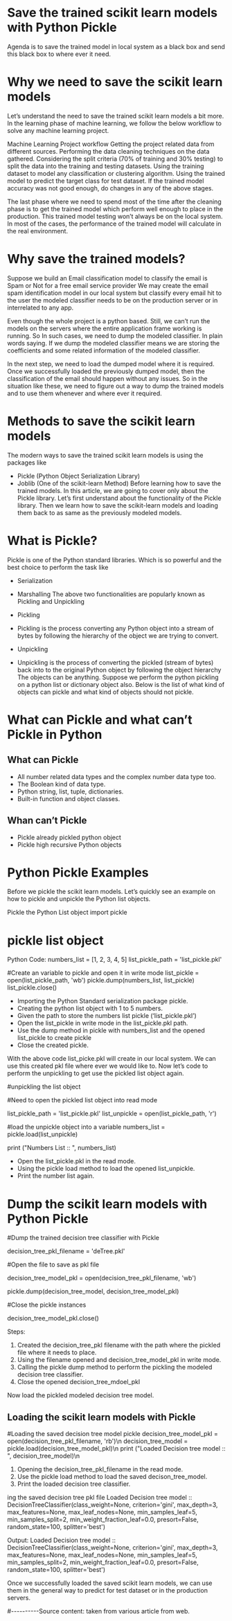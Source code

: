 # Save the trained scikit learn models with Python Pickle

Agenda is to save the trained model in local system as a black box and send this black box to where ever it need.

# Why we need to save the scikit learn models
Let’s understand the need to save the trained scikit learn models a bit more. In the learning phase of machine learning, we follow the below workflow to solve any machine learning project.

Machine Learning Project workflow
Getting the project related data from different sources.
Performing the data cleaning techniques on the data gathered.
Considering the split criteria (70% of training and 30% testing) to split the data into the training and testing datasets.
Using the training dataset to model any classification or clustering algorithm.
Using the trained model to predict the target class for test dataset.
If the trained model accuracy was not good enough, do changes in any of the above stages.

The last phase where we need to spend most of the time after the cleaning phase is to get the trained model which perform well enough to place in the production. This trained model testing won’t always be on the local system. In most of the cases, the performance of the trained model will calculate in the real environment.

# Why save the trained models?

Suppose we build an Email classification model to classify the email is Spam or Not for a free email service provider We may create the email spam identification model in our local system but classify every email hit to the user the modeled classifier needs to be on the production server or in interrelated to any app.

Even though the whole project is a python based. Still, we can’t run the models on the servers where the entire application frame working is running. So In such cases, we need to dump the modeled classifier. In plain words saying. If we dump the modeled classifier means we are storing the coefficients and some related information of the modeled classifier.

In the next step, we need to load the dumped model where it is required. Once we successfully loaded the previously dumped model, then the classification of the email should happen without any issues. So in the situation like these, we need to figure out a way to dump the trained models and to use them whenever and where ever it required.

# Methods to save the scikit learn models
The modern ways to save the trained scikit learn models is using the packages like

* Pickle (Python Object Serialization Library)
* Joblib (One of the scikit-learn Method)
Before learning how to save the trained models. In this article, we are going to cover only about the Pickle library. 
Let’s first understand about the functionality of the Pickle library. Then we learn how to save the scikit-learn models and loading them back to as same as the previously modeled models.

# What is Pickle?
Pickle is one of the Python standard libraries. Which is so powerful and the best choice to perform the task like

* Serialization
* Marshalling
The above two functionalities are popularly known as  Pickling and Unpickling

* Pickling
- Pickling is the process converting any Python object into a stream of bytes by following the hierarchy of the object we are trying to convert.
* Unpickling
- Unpickling is the process of converting the pickled (stream of bytes) back into to the original Python object by following the object hierarchy
The objects can be anything. Suppose we perform the python pickling on a python list or dictionary object also. Below is the list of what kind of objects can pickle and what kind of objects should not pickle.

# What can Pickle and what can’t Pickle in Python
## What can Pickle
* All number related data types and the complex number data type too.
* The Boolean kind of data type.
* Python string, list, tuple, dictionaries.
* Built-in function and object classes.
## Whan can’t Pickle
* Pickle already pickled python object
* Pickle high recursive Python objects

# Python Pickle Examples
Before we pickle the scikit learn models. Let’s quickly see an example on how to pickle and unpickle the Python list objects.

Pickle the Python List object
import pickle
 
# pickle list object

Python Code: 
numbers_list = [1, 2, 3, 4, 5]
list_pickle_path = 'list_pickle.pkl'
 
#Create an variable to pickle and open it in write mode
list_pickle = open(list_pickle_path, 'wb')
pickle.dump(numbers_list, list_pickle)
list_pickle.close()

* Importing the Python Standard serialization package pickle.
* Creating the python list object with 1 to 5 numbers.
* Given the path to store the numbers list pickle (‘list_pickle.pkl’)
* Open the list_pickle in write mode in the list_pickle.pkl path.
* Use the dump method in pickle with numbers_list and the opened list_pickle to create pickle
* Close the created pickle.

With the above code list_picke.pkl will create in our local system. We can use this created pkl file where ever we would like to. Now let’s code to perform the unpickling to get use the pickled list object again.

#unpickling the list object

#Need to open the pickled list object into read mode

list_pickle_path = 'list_pickle.pkl'
list_unpickle = open(list_pickle_path, 'r')

#load the unpickle object into a variable
numbers_list = pickle.load(list_unpickle)

print ("Numbers List :: ", numbers_list)

* Open the list_pickle.pkl in the read mode.
* Using the pickle load method to load the opened list_unpickle.
* Print the number list again.

# Dump the scikit learn models with Python Pickle

#Dump the trained decision tree classifier with Pickle

decision_tree_pkl_filename = 'deTree.pkl'

#Open the file to save as pkl file

decision_tree_model_pkl = open(decision_tree_pkl_filename, 'wb')

pickle.dump(decision_tree_model, decision_tree_model_pkl)

#Close the pickle instances

decision_tree_model_pkl.close()

Steps:
1. Created the decision_tree_pkl filename with the path where the pickled file where it needs to place.
2. Using the filename opened and decision_tree_model_pkl in write mode.
3. Calling the pickle dump method to perform the pickling the modeled decision tree classifier.
4. Close the opened decision_tree_mdoel_pkl

Now load the pickled modeled decision tree model.


## Loading the scikit learn models with Pickle

#Loading the saved decision tree model pickle
decision_tree_model_pkl = open(decision_tree_pkl_filename, 'rb')\n
decision_tree_model = pickle.load(decision_tree_model_pkl)\n
print ("Loaded Decision tree model :: ", decision_tree_model)\n

1. Opening the decision_tree_pkl_filename in the read mode.
2. Use the pickle load method to load the saved decison_tree_model.
3. Print the loaded decision tree classifier.

ing the saved decision tree pkl file
Loaded Decision tree model ::  DecisionTreeClassifier(class_weight=None, criterion='gini', max_depth=3,
            max_features=None, max_leaf_nodes=None, min_samples_leaf=5,
            min_samples_split=2, min_weight_fraction_leaf=0.0,
            presort=False, random_state=100, splitter='best')

Output:
Loaded Decision tree model ::  DecisionTreeClassifier(class_weight=None, criterion='gini', max_depth=3,
            max_features=None, max_leaf_nodes=None, min_samples_leaf=5,
            min_samples_split=2, min_weight_fraction_leaf=0.0,
            presort=False, random_state=100, splitter='best')

Once we successfully loaded the saved scikit learn models, we can use them in the general way to predict for test dataset or in the production servers.

#----------Source content: taken from various article from web.
